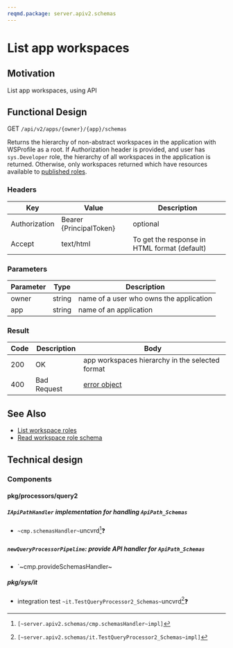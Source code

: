 ```yaml
---
reqmd.package: server.apiv2.schemas
---
```


# List app workspaces

## Motivation

List app workspaces, using API

## Functional Design

GET `/api/v2/apps/{owner}/{app}/schemas`

Returns the hierarchy of non-abstract workspaces in the application with WSProfile as a root.
If Authorization header is provided, and user has `sys.Developer` role, the hierarchy of all workspaces in the application is returned.
Otherwise, only workspaces returned which have resources available to [published roles](../authnz/published-roles.md).

### Headers

| Key | Value | Description |
| --- | --- | --- |
| Authorization | Bearer {PrincipalToken} | optional |
| Accept | text/html | To get the response in HTML format (default) |

### Parameters

| Parameter | Type | Description |
| --- | --- | --- |
| owner | string | name of a user who owns the application |
| app | string | name of an application |

### Result

| Code | Description | Body |
| --- | --- | --- |
| 200 | OK | app workspaces hierarchy in the selected format |
| 400 | Bad Request | [error object](errors.md) |

## See Also

- [List workspace roles](list-ws-roles.md)
- [Read workspace role schema](read-ws-role-schema.md)

## Technical design

### Components

#### pkg/processors/query2

##### `IApiPathHandler` implementation for handling `ApiPath_Schemas`

- `~cmp.schemasHandler~`uncvrd[^1]❓

##### `newQueryProcessorPipeline`: provide API handler for `ApiPath_Schemas`

- `~cmp.provideSchemasHandler~

##### pkg/sys/it

- integration test `~it.TestQueryProcessor2_Schemas~`uncvrd[^2]❓

[^1]: `[~server.apiv2.schemas/cmp.schemasHandler~impl]`
[^2]: `[~server.apiv2.schemas/it.TestQueryProcessor2_Schemas~impl]`
